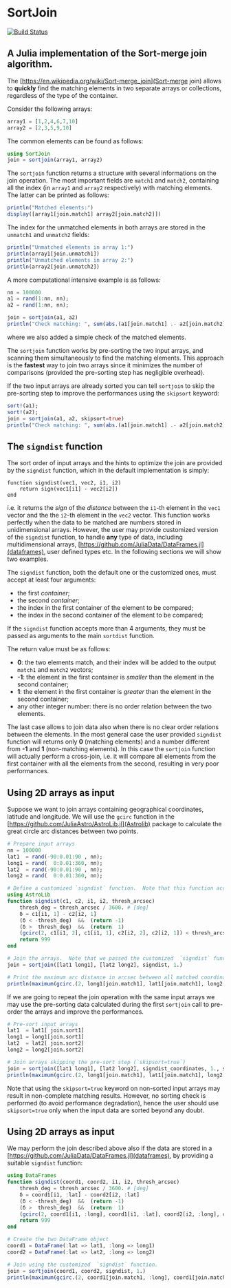 # SortJoin

[![Build Status](https://travis-ci.org/gcalderone/SortJoin.jl.svg?branch=master)](https://travis-ci.org/gcalderone/SortJoin.jl)

## A Julia implementation of the Sort-merge join algorithm.

The [https://en.wikipedia.org/wiki/Sort-merge_join](Sort-merge join) allows to **quickly** find the matching elements in two separate arrays or collections, regardless of the type of the container.

Consider the following arrays:
``` julia
array1 = [1,2,4,6,7,10]
array2 = [2,3,5,9,10]
```
The common elements can be found as follows:
``` julia
using SortJoin
join = sortjoin(array1, array2)
```
The `sortjoin` function returns a structure with several informations on the join operation.  The most important fields are `match1` and `match2`, containing all the index (in `array1` and `array2` respectively) with matching elements.  The latter can be printed as follows:
``` julia
println("Matched elements:")
display([array1[join.match1] array2[join.match2]])
```
The index for the unmatched elements in both arrays are stored in the `unmatch1` and `unmatch2` fields:
``` julia
println("Unmatched elements in array 1:")
println(array1[join.unmatch1])
println("Unmatched elements in array 2:")
println(array2[join.unmatch2])
```

A more computational intensive example is as follows:
``` julia
nn = 100000
a1 = rand(1:nn, nn);
a2 = rand(1:nn, nn);

join = sortjoin(a1, a2)
println("Check matching: ", sum(abs.(a1[join.match1] .- a2[join.match2])) == 0)
```
where we also added a simple check of the matched elements.

The `sortjoin` function works by pre-sorting the two input arrays, and scanning them simultaneously to find the matching elements.  This approach is the **fastest** way to join two arrays since it minimizes the number of comparisons (provided the pre-sorting step has negligible overhead).


If the two input arrays are already sorted you can tell `sortjoin` to skip the pre-sorting step to improve the performances using the `skipsort` keyword:
``` julia
sort!(a1);
sort!(a2);
join = sortjoin(a1, a2, skipsort=true)
println("Check matching: ", sum(abs.(a1[join.match1] .- a2[join.match2])) == 0)
```



## The `signdist` function

The sort order of input arrays and the hints to optimize the join are provided by the `signdist` function, which in the default implementation is simply:
```
function signdist(vec1, vec2, i1, i2)
    return sign(vec1[i1] - vec2[i2])
end
```
i.e. it returns the *sign* of the *distance* between the `i1`-th element in the `vec1` vector and the the `i2`-th element in the `vec2` vector.  This function works perfectly when the data to be matched are numbers stored in unidimensional arrays.  However, the user may provide customized version of the `signdist` function, to handle **any** type of data, including multidimensional arrays, [https://github.com/JuliaData/DataFrames.jl](dataframes), user defined types etc.  In the following sections we will show two examples.


The `signdist` function, both the default one or the customized ones, must accept at least four arguments:
- the first *container*;
- the second *container*;
- the index in the first container of the element to be compared;
- the index in the second container of the element to be compared;

If the `signdist` function accepts more than 4 arguments, they must be passed as arguments to the main `sortdist` function.

The return value must be as follows:
- **0**: the two elements match, and their index will be added to the output `match1` and `match2` vectors;
- **-1**: the element in the first container is *smaller* than the element in the second container;
- **1**: the element in the first container is *greater* than the element in the second container;
- any other integer number: there is no order relation between the two elements.

The last case allows to join data also when there is no clear order relations between the elements.  In the most general case the user provided `signdist` function will returns only **0** (matching elements) and a number different from **-1** and **1** (non-matching elements).  In this case the `sortjoin` function will actually perform a cross-join, i.e. it will compare all elements from the first container with all the elements from the second, resulting in very poor performances.





## Using 2D arrays as input
Suppose we want to join arrays containing geographical coordinates, latitude and longitude.  We will use the `gcirc` function in the [https://github.com/JuliaAstro/AstroLib.jl](Astrolib) package to calculate the  great circle arc distances between two points.

``` julia
# Prepare input arrays
nn = 100000
lat1  = rand(-90:0.01:90 , nn);
long1 = rand(  0:0.01:360, nn);
lat2  = rand(-90:0.01:90 , nn);
long2 = rand(  0:0.01:360, nn);

# Define a customized `signdist` function.  Note that this function accepts a 5th argument, namely the distance threshold in arcsec below which two coordinates match.
using AstroLib
function signdist(c1, c2, i1, i2, thresh_arcsec)
    thresh_deg = thresh_arcsec / 3600. # [deg]
    δ = c1[i1, 1] - c2[i2, 1]
    (δ < -thresh_deg)  &&  (return -1)
    (δ >  thresh_deg)  &&  (return  1)
    (gcirc(2, c1[i1, 2], c1[i1, 1], c2[i2, 2], c2[i2, 1]) < thresh_arcsec)  &&  (return 0)
    return 999
end

# Join the arrays.  Note that we passed the customized  `signdist` function as 3rd argument and the matching threshold as 4th argument.
join = sortjoin([lat1 long1], [lat2 long2], signdist, 1.)

# Print the maximum arc distance in arcsec between all matched coordinates.  This must be smaller than 1.
println(maximum(gcirc.(2, long1[join.match1], lat1[join.match1], long2[join.match2], lat2[join.match2])))
```

If we are going to repeat the join operation with the same input arrays we may use the pre-sorting data calculated during the first `sortjoin` call to pre-order the arrays and improve the performances.
``` julia
# Pre-sort input arrays
lat1  = lat1[ join.sort1]
long1 = long1[join.sort1]
lat2  = lat2[ join.sort2]
long2 = long2[join.sort2]

# Join arrays skipping the pre-sort step (`skipsort=true`)
join = sortjoin([lat1 long1], [lat2 long2], signdist_coordinates, 1., skipsort=true)
println(maximum(gcirc.(2, long1[join.match1], lat1[join.match1], long2[join.match2], lat2[join.match2])))
```
Note that using the `skipsort=true` keyword on non-sorted input arrays may result in non-complete matching results.  However, no sorting check is performed (to avoid performance degradation), hence the user should use `skipsort=true` only when the input data are sorted beyond any doubt.


## Using 2D arrays as input
We may perform the join described above also if the data are stored in a [https://github.com/JuliaData/DataFrames.jl](dataframes), by providing a suitable `signdist` function:

``` julia
using DataFrames
function signdist(coord1, coord2, i1, i2, thresh_arcsec)
    thresh_deg = thresh_arcsec / 3600. # [deg]
    δ = coord1[i1, :lat] - coord2[i2, :lat]
    (δ < -thresh_deg)  &&  (return -1)
    (δ >  thresh_deg)  &&  (return  1)
    (gcirc(2, coord1[i1, :long], coord1[i1, :lat], coord2[i2, :long], coord2[i2, :lat]) < thresh_arcsec)  &&  (return 0)
    return 999
end

# Create the two DataFrame object
coord1 = DataFrame(:lat => lat1, :long => long1)
coord2 = DataFrame(:lat => lat2, :long => long2)

# Join using the customized  `signdist` function.
join = sortjoin(coord1, coord2, signdist, 1.)
println(maximum(gcirc.(2, coord1[join.match1, :long], coord1[join.match1, :lat], coord2[join.match2, :long], coord2[join.match2, :lat])))
```
